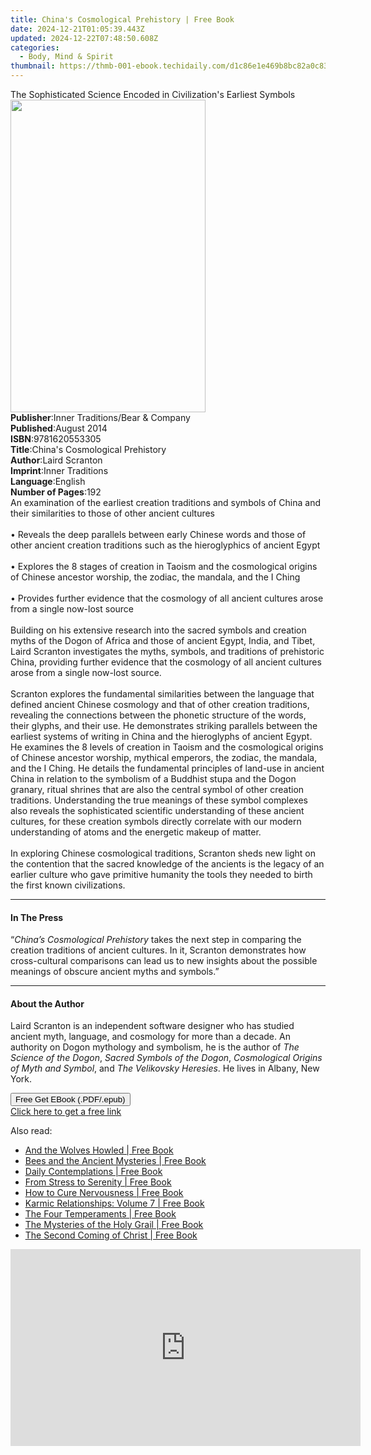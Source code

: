 ```yaml
---
title: China's Cosmological Prehistory | Free Book
date: 2024-12-21T01:05:39.443Z
updated: 2024-12-22T07:48:50.608Z
categories:
  - Body, Mind & Spirit
thumbnail: https://thmb-001-ebook.techidaily.com/d1c86e1e469b8bc82a0c83445c2461192c6cf67d9fa5222b3452b0483b7cd553.jpg
---
```

<main id="book-container">
  <div class="flex flex-col">
    <div class="book-brief flex-1 py-6 px-4 sm:p-6 md:py-10 md:px-8">
      <!-- brief-->
      <div class="book-brief-main">
        The Sophisticated Science Encoded in Civilization's Earliest Symbols
      </div>
    </div>
    <div
      class="book-meta-info flex-1 grid gap-4 col-start-1 col-end-3 row-start-1 sm:mb-6 sm:grid-cols-4 lg:gap-6 lg:col-start-2 lg:row-end-6 lg:row-span-6 lg:mb-0"
    >
      <div
        class="book-meta-info-left place-content-center mt-4 p-4 text-sm leading-6 col-start-2 col-span-2 dark:text-slate-400"
      >
        <img
          class="w-full h-500 object-cover rounded-lg sm:h-255 sm:col-span-2 lg:col-span-full"
          src="https://img-001-ebook.techidaily.com/ea65171b8556998695eef085dd5b2b2f87171cc5cdac8a0ce66b0951225f2da8.jpg"
          alt=""
          width="312"
          height="500"
        />
      </div>
      <div
        class="book-meta-info-right mt-2 col-start-1 row-start-2 col-span-3 self-center"
      >
        <!-- meta data  -->
        <div class="flex flex-col px-4 md:px-8">
          <div class="flex-1">
            <strong>Publisher</strong>:<span class="px-2"
              >Inner Traditions/Bear &amp; Company</span
            >
          </div>
          <div class="flex-1">
            <strong>Published</strong>:<span class="px-2">August 2014</span>
          </div>
          <div class="flex-1">
            <strong>ISBN</strong>:<span class="px-2">9781620553305</span>
          </div>
          <div class="flex-1">
            <strong>Title</strong>:<span class="px-2"
              >China&#39;s Cosmological Prehistory</span
            >
          </div>
          <div class="flex-1">
            <strong>Author</strong>:<span class="px-2">Laird Scranton</span>
          </div>
          <div class="flex-1">
            <strong>Imprint</strong>:<span class="px-2">Inner Traditions</span>
          </div>
          <div class="flex-1">
            <strong>Language</strong>:<span class="px-2">English</span>
          </div>
          <div class="flex-1">
            <strong>Number of Pages</strong>:<span class="px-2">192</span>
          </div>
        </div>
      </div>
    </div>
    <div class="book-description flex-1 py-6 px-4 sm:p-6 md:py-10 md:px-8">
      <div class="book-description-main">
        <div accordion-content="" id="description">
          An examination of the earliest creation traditions and symbols of
          China and their similarities to those of other ancient cultures <br />
          <br />• Reveals the deep parallels between early Chinese words and
          those of other ancient creation traditions such as the hieroglyphics
          of ancient Egypt <br />
          <br />• Explores the 8 stages of creation in Taoism and the
          cosmological origins of Chinese ancestor worship, the zodiac, the
          mandala, and the I Ching <br />
          <br />• Provides further evidence that the cosmology of all ancient
          cultures arose from a single now-lost source <br />
          <br />Building on his extensive research into the sacred symbols and
          creation myths of the Dogon of Africa and those of ancient Egypt,
          India, and Tibet, Laird Scranton investigates the myths, symbols, and
          traditions of prehistoric China, providing further evidence that the
          cosmology of all ancient cultures arose from a single now-lost source.
          <br />
          <br />Scranton explores the fundamental similarities between the
          language that defined ancient Chinese cosmology and that of other
          creation traditions, revealing the connections between the phonetic
          structure of the words, their glyphs, and their use. He demonstrates
          striking parallels between the earliest systems of writing in China
          and the hieroglyphs of ancient Egypt. He examines the 8 levels of
          creation in Taoism and the cosmological origins of Chinese ancestor
          worship, mythical emperors, the zodiac, the mandala, and the I Ching.
          He details the fundamental principles of land-use in ancient China in
          relation to the symbolism of a Buddhist stupa and the Dogon granary,
          ritual shrines that are also the central symbol of other creation
          traditions. Understanding the true meanings of these symbol complexes
          also reveals the sophisticated scientific understanding of these
          ancient cultures, for these creation symbols directly correlate with
          our modern understanding of atoms and the energetic makeup of matter.
          <br />
          <br />In exploring Chinese cosmological traditions, Scranton sheds new
          light on the contention that the sacred knowledge of the ancients is
          the legacy of an earlier culture who gave primitive humanity the tools
          they needed to birth the first known civilizations.
        </div>
        <div class="accordion-fader"></div>
      </div>
    </div>
    <div class="book-excerpts flex-1 py-6 px-4 sm:p-6 md:py-10 md:px-8">
      <!-- excerpts-->
      <div class="book-excerpts-main">
        <hr />
        <h4 class="placeholder placeholder-heading">
          <span>In The Press</span>
        </h4>
        <p>
          “<i>China’s Cosmological Prehistory</i> takes the next step in
          comparing the creation traditions of ancient cultures. In it, Scranton
          demonstrates how cross-cultural comparisons can lead us to new
          insights about the possible meanings of obscure ancient myths and
          symbols.”
        </p>
      </div>
    </div>
    <div class="book-about-author flex-1 py-6 px-4 sm:p-6 md:py-10 md:px-8">
      <!-- about author-->
      <div class="book-main-author-main">
        <hr />
        <h4 class="placeholder placeholder-heading">
          <span>About the Author</span>
        </h4>
        <p>
          Laird Scranton is an independent software designer who has studied
          ancient myth, language, and cosmology for more than a decade. An
          authority on Dogon mythology and symbolism, he is the author of
          <i>The Science of the Dogon</i>, <i>Sacred Symbols of the Dogon</i>,
          <i>Cosmological Origins of Myth and Symbol</i>, and
          <i>The Velikovsky Heresies</i>. He lives in Albany, New York.
        </p>
      </div>
    </div>
    <div class="book-free-get flex-1 py-6 px-4 sm:p-6 md:py-10 md:px-8">
      <button
        id="btn-free-get"
        class="bg-blue-500 hover:bg-blue-700 text-white font-bold py-2 px-4 rounded"
      >
        Free Get EBook (.PDF/.epub)
      </button>
      <div id="countdown-display" class="px-2 text-lg mt-2"></div>
      <a
        id="free-link"
        class="hidden bg-blue-500 hover:bg-blue-700 text-white font-bold py-2 px-4 rounded"
        href="https://www.ebooks.com/en-us/book/95782056/china-s-cosmological-prehistory/laird-scranton/"
        target="_blank"
        >Click here to get a free link</a
      >
    </div>
    <script>
      let countdownTime = 0;
      let countdownInterval = null;
      document
        .getElementById('btn-free-get')
        .addEventListener('click', startCountdown);
      function startCountdown() {
        countdownTime = new Date().getTime() + 60000 * 3;
        countdownInterval = setInterval(updateCountdown, 1000);
        document.getElementById('btn-free-get').disabled = true;
        document
          .getElementById('btn-free-get')
          .classList.add('bg-gray-500', 'cursor-not-allowed');
      }
      function updateCountdown() {
        let currentTime = new Date().getTime();
        let timeLeft = countdownTime - currentTime;
        let secondsLeft = Math.floor(timeLeft / 1000);
        document.getElementById('countdown-display').innerHTML =
          `Remaining time: ${secondsLeft} seconds.`;
        if (secondsLeft <= 0) {
          clearInterval(countdownInterval);
          document.getElementById('btn-free-get').classList.add('hidden');
          document.getElementById('free-link').classList.remove('hidden');
          document.getElementById('countdown-display').innerHTML = '';
        }
      }
    </script>
  </div>
</main>

<ins class="adsbygoogle"
      style="display:block"
      data-ad-client="ca-pub-7571918770474297"
      data-ad-slot="8358498916"
      data-ad-format="auto"
      data-full-width-responsive="true"></ins>
    

<span class="atpl-alsoreadstyle">Also read:</span>
<div><ul>
<li><a href="https://novels-ebooks.techidaily.com/210932804-9781912992195-and-the-wolves-howled/"><u>And the Wolves Howled | Free Book</u></a></li>
<li><a href="https://novels-ebooks.techidaily.com/210932811-9781912230570-bees-and-the-ancient-mysteries/"><u>Bees and the Ancient Mysteries | Free Book</u></a></li>
<li><a href="https://novels-ebooks.techidaily.com/210932799-9781855846210-daily-contemplations/"><u>Daily Contemplations | Free Book</u></a></li>
<li><a href="https://novels-ebooks.techidaily.com/210932800-9781855844247-from-stress-to-serenity/"><u>From Stress to Serenity | Free Book</u></a></li>
<li><a href="https://novels-ebooks.techidaily.com/210932797-9781855842892-how-to-cure-nervousness/"><u>How to Cure Nervousness | Free Book</u></a></li>
<li><a href="https://novels-ebooks.techidaily.com/210932796-9781855844278-karmic-relationships-volume-7/"><u>Karmic Relationships: Volume 7 | Free Book</u></a></li>
<li><a href="https://novels-ebooks.techidaily.com/210932793-9781855842885-the-four-temperaments/"><u>The Four Temperaments | Free Book</u></a></li>
<li><a href="https://novels-ebooks.techidaily.com/210932801-9781855843035-the-mysteries-of-the-holy-grail/"><u>The Mysteries of the Holy Grail | Free Book</u></a></li>
<li><a href="https://novels-ebooks.techidaily.com/210932807-9781855843271-the-second-coming-of-christ/"><u>The Second Coming of Christ | Free Book</u></a></li>
</ul></div>

<!-- affiliate ads begin -->
<iframe width="560" height="315" src="https://www.youtube.com/embed/fo4lNZ84x9Q?si=WdcYPZp-9VJnZEnC" title="YouTube video player" frameborder="0" allow="accelerometer; autoplay; clipboard-write; encrypted-media; gyroscope; picture-in-picture; web-share" referrerpolicy="strict-origin-when-cross-origin" allowfullscreen></iframe>
<!-- affiliate ads end -->

